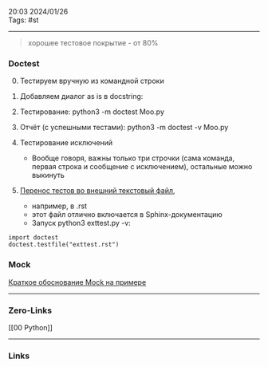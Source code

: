 20:03     2024/01/26    
Tags: #st
____
> хорошее тестовое покрытие - от 80%
### Doctest
0. Тестируем вручную из командной строки
1. Добавляем диалог as is в docstring:
2. Тестирование: python3 -m doctest Moo.py
    
3. Отчёт (с успешными тестами): python3 -m doctest -v Moo.py
    
4. Тестирование исключений
    - Вообще говоря, важны только три строчки (сама команда, первая строка и сообщение с исключением), остальные можно выкинуть
5. [Перенос тестов во внешний текстовый файл](https://docs.python.org/3/library/doctest#simple-usage-checking-examples-in-a-text-file "py3doc"),    
    - например, в .rst        
    - этот файл отлично включается в Sphinx-документацию
    - Запуск python3 exttest.py -v:
```
import doctest
doctest.testfile("exttest.rst")
```
### Mock
[Краткое обоснование Mock на примере]([https://uneex.org/LecturesCMC/PythonDevelopment2021/10_Testing_Mock)




____
### Zero-Links
[[00 Python]]

____
### Links
